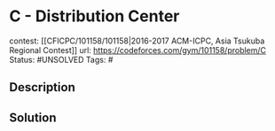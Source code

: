 # C - Distribution Center

contest: [[CFICPC/101158/101158|2016-2017 ACM-ICPC, Asia Tsukuba Regional Contest]]
url: https://codeforces.com/gym/101158/problem/C
Status: #UNSOLVED
Tags: #

## Description

## Solution

